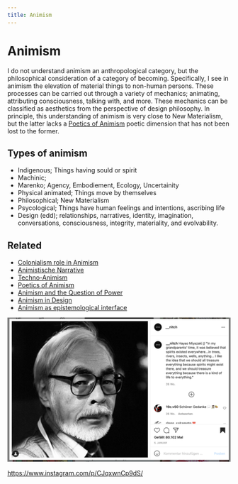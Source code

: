 ```yaml
---
title: Animism
---
```

# Animism
I do not understand animism an anthropological category, but the philosophical consideration of a category of becoming. Specifically, I see in animism the elevation of material things to non-human persons. These processes can be carried out through a variety of mechanics; animating, attributing consciousness, talking with, and more. These mechanics can be classified as aesthetics from the perspective of design philosophy. In principle, this understanding of animism is very close to New Materialism, but the latter lacks a [Poetics of Animism](notes/Poetics%20of%20Animism.md) poetic dimension that has not been lost to the former.

## Types of animism
- Indigenous; Things having sould or spirit
- Machinic;
- Marenko; Agency, Embodiement, Ecology, Uncertainity
- Physical animated; Things move by themselves
- Philosophical; New Materialism
- Psycological; Things have human feelings and intentions, ascribing life
- Design (edd);  relationships, narratives, identity, imagination, conversations, consciousness, integrity, materiality, and evolvability.

## Related
- [Colonialism role in Animism](notes/Colonialism%20role%20in%20Animism.md)
- [Animistische Narrative](notes/Animistische%20Narrative.md)
- [Techno-Animism](notes/Techno-Animism.md)
- [Poetics of Animism](notes/Poetics%20of%20Animism.md)
- [Animism and the Question of Power](notes/Animism%20and%20the%20Question%20of%20Power.md)
- [Animism in Design](notes/Animism%20in%20Design.md)
- [Animism as epistemological interface](notes/Animism%20as%20epistemological%20interface.md)


![](files/Screenshot%202021-07-11%20at%2020.57.14.jpg)

https://www.instagram.com/p/CJqxwnCp9dS/
